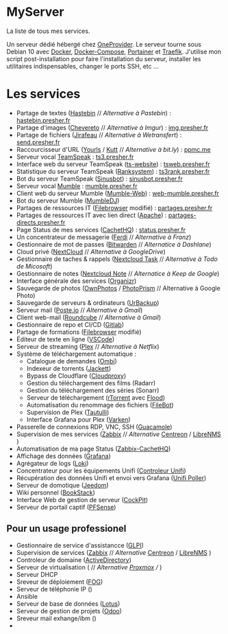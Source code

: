# MyServer
La liste de tous mes services.





Un serveur dédié hébergé chez [OneProvider](https://oneprovider.com/fr/node/1). Le serveur tourne sous Debian 10 avec [Docker](https://www.docker.com/), [Docker-Compose](https://docs.docker.com/compose/), [Portainer](https://www.portainer.io/) et [Traefik](https://traefik.io/). J'utilise mon script post-installation pour faire l'installation du serveur, installer les utilitaires indispensables, changer le ports SSH, etc ...

  

# Les services



- Partage de textes ([Hastebin](https://hastebin.com/about.md) // *Alternative à Pastebin*) : [hastebin.presher.fr](https://hastebin.presher.fr)
- Partage d'images ([Chevereto](https://chevereto.com/) // *Alternative à Imgur*) : [img.presher.fr](https://img.presher.fr)
- Partage de fichiers ([Jirafeau](https://framalibre.org/content/jirafeau) // *Alternative à Wetransfert*) : [send.presher.fr](https://send.presher.fr)
- Raccourcisseur d'URL ([Yourls](https://yourls.org/) / [Kutt](https://kutt.it/) // *Alternative à bit.ly*) : [ppmc.me](https://ppmc.me)
- Serveur vocal [TeamSpeak](https://www.teamspeak.com/en/) : [ts3.presher.fr](ts3://ts3.presher.fr)
- Interface web du serveur TeamSpeak ([ts-website](https://github.com/Wruczek/ts-website)) : [tsweb.presher.fr](https://tsweb.presher.fr)
- Statistique du serveur TeamSpeak ([Ranksystem](https://ts-ranksystem.com/)) : [ts3rank.presher.fr](https://ts3rank.presher.fr)
- Bot du serveur TeamSpeak ([Sinusbot](https://www.sinusbot.com/)) : [sinusbot.presher.fr](https://sinusbot.presher.fr)
- Serveur vocal [Mumble](https://www.mumble.info/) : [mumble.presher.fr](https://mumble.presher.fr)
- Client web du serveur Mumble ([Mumble-Web](https://github.com/Johni0702/mumble-web)) : [web-mumble.presher.fr](https://web-mumble.presher.fr)
- Bot du serveur Mumble ([MumbleDJ](https://github.com/matthieugrieger/mumbledj))
- Partages de ressources IT ([Filebrowser](https://github.com/filebrowser/filebrowser) modifié) : [partages.presher.fr](https://partages.presher.fr)
- Partages de ressources IT avec lien direct ([Apache](https://httpd.apache.org/)) : [partages-directs.presher.fr](https://partages-directs.presher.fr)
- Page Status de mes services ([CachetHQ](https://github.com/CachetHQ/Cachet)) : [status.presher.fr](https://status.presher.fr)
- Un concentrateur de messagerie ([Ferdi](https://getferdi.com/) // *Alternative à Franz*)
- Gestionnaire de mot de passes ([Bitwarden](https://bitwarden.com/) // *Alternatice à Dashlane*)
- Cloud privé ([NextCloud](https://nextcloud.com/) // *Alternative à GoogleDrive*)
- Gestionnaire de taches & rappels ([Nextcloud Task](https://nextcloud.com/) // *Alternative à Todo de Micosoft*)
- Gestionnaire de notes ([Nextcloud Note](https://nextcloud.com/) // *Alternatice à Keep de Google*)
- Interface générale des services ([Organizr](https://organizr.app/))
- Sauvegarde de photos ([OwnPhotos](https://github.com/hooram/ownphotos) / [PhotoPrism](https://photoprism.app/) // Alternative à Google Photo)
- Sauvegarde de serveurs & ordinateurs ([UrBackup](https://www.urbackup.org/))
- Serveur mail ([Poste.io](poste.io) // *Alternative à Gmail*)
- Client web-mail ([Roundcube](https://roundcube.net/) // *Alternative à Gmail*)
- Gestionnaire de repo et CI/CD ([Gitlab](https://about.gitlab.com/))
- Partage de formations ([Filebrowser](https://github.com/filebrowser/filebrowser) modifié)
- Éditeur de texte en ligne ([VSCode](https://hub.docker.com/r/codercom/code-server))
- Serveur de streaming ([Plex](https://www.plex.tv/fr/) // *Alternative à Netflix*)
- Système de téléchargement automatique :
	- Catalogue de demandes ([Ombi](https://ombi.io/))
	- Indexeur de torrents ([Jackett](https://github.com/Jackett/Jackett))
	- Bypass de Cloudflare ([Cloudproxy](https://github.com/RyuzakiH/CloudflareSolverRe))
	- Gestion du téléchargement des films (Radarr)
	- Gestion du téléchargement des séries (Sonarr)
	- Serveur de téléchargement ([rTorrent](https://github.com/rakshasa/rtorrent) avec [Flood](https://github.com/Flood-UI/flood))
	- Automatisation du renommage des fichiers ([FileBot](https://www.filebot.net/))
	- Supervision de Plex ([Tautulli](https://tautulli.com/))
	- Interface Grafana pour Plex ([Varken](https://github.com/Boerderij/Varken))
- Passerelle de connexions RDP, VNC, SSH ([Guacamole](https://guacamole.apache.org/))
- Supervision de mes services ([Zabbix](https://www.zabbix.com/) // *Alternative* [Centreon](https://centreon.com/) / [LibreNMS](https://librenms.org/) )
- Automatisation de ma page Status ([Zabbix-CachetHQ](https://github.com/qk4l/zabbix-cachet))
- Affichage des données ([Grafana](https://grafana.com/))
- Agrégateur de logs ([Loki](https://grafana.com/oss/loki/))
- Concentrateur pour les équipements Unifi ([Controleur Unifi](https://hub.docker.com/r/linuxserver/unifi-controller))
- Récupération des données Unifi et envoi vers Grafana ([Unifi Poller](https://github.com/unifi-poller/unifi-poller))
- Serveur de domotique ([Jeedom](https://www.jeedom.com/site/fr/))
- Wiki personnel ([BookStack](https://www.bookstackapp.com/))
- Interface Web de gestion de serveur ([CockPit](https://cockpit-project.org/running)) 
- Serveur de portail captif ([PFSense](https://www.pfsense.org/))



## Pour un usage professionel
- Gestionnaire de service d'assistancce ([GLPI](https://glpi-project.org/fr/))
- Supervision de services ([Zabbix](https://www.zabbix.com/) // *Alternative* [Centreon](https://centreon.com/) / [LibreNMS](https://librenms.org/) )
- Controleur de domaine ([ActiveDirectory](https://docs.microsoft.com/fr-fr/windows-server/identity/ad-ds/active-directory-domain-services))
- Serveur de virtualisation ([]() // *Alternative [Proxmox]() / []()*)
- Serveur DHCP
- Sreveur de déploiement ([FOG]())
- Serveur de téléphonie IP ([]())
- Ansible
- Serveur de base de données ([Lotus]())
- Serveur de gestion de projets ([Odoo]())
- Sreveur mail exhange/ibm ([]())
-


  
